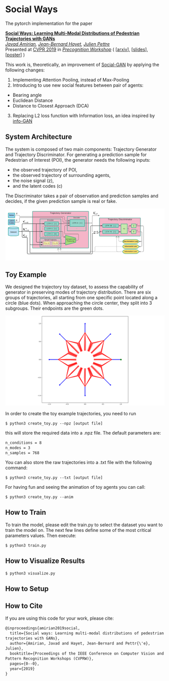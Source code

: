 # Social Ways

The pytorch implementation for the paper

**<a href="http://openaccess.thecvf.com/content_CVPRW_2019/papers/Precognition/Amirian_Social_Ways_Learning_Multi-Modal_Distributions_of_Pedestrian_Trajectories_With_GANs_CVPRW_2019_paper.pdf">Social Ways: Learning Multi-Modal Distributions of Pedestrian Trajectories with GANs</a>**  
*<a href="http://people.rennes.inria.fr/Javad.Amirian/">Javad Amirian</a>,
<a href="http://aplicaciones.cimat.mx/Personal/jbhayet">Jean-Bernard Hayet</a>,
<a href="http://people.rennes.inria.fr/Julien.Pettre/">Julien Pettre</a>*  
Presented at [CVPR 2019](http://cvpr2019.thecvf.com) in [*Precognition Workshop*](https://sites.google.com/view/ieeecvf-cvpr2019-precognition) (
[[arxiv](https://arxiv.org/abs/1904.09507)],
[[slides](https://drive.google.com/file/d/1-2UU9l8jjrX65Taqe00NEXp_oYv3JMO5/view?usp=sharing)],
[[poster](https://drive.google.com/file/d/1RNfZEKypbYabAdKpjKej5qlAG5RBR0zn/view?usp=sharing)]
)

This work is, theoretically, an improvement of [Social-GAN](https://arxiv.org/abs/1803.10892) by applying the following changes:
1. Implementing Attention Pooling, instead of Max-Pooling
2. Introducing to use new social features between pair of agents:
- Bearing angle
- Euclidean Distance
- Distance to Closest Approach (DCA)
3. Replacing L2 loss function with Information loss, an idea inspired by [info-GAN](https://arxiv.org/abs/1606.03657)


## System Architecture
The system is composed of two main components: Trajectory Generator and Trajectory Discriminator.
For generating a prediction sample for Pedestrian of Interest (POI), the generator needs the following inputs:
- the observed trajectory of POI,
- the observed trajectory of surrounding agents,
- the noise signal (z),
- and the latent codes (c)

The Discriminator takes a pair of observation and prediction samples and decides, if the given prediction sample is real or fake.
<p align='center'>
  <img src='figs/block-diagram.png' width='800px'\>
</p>

## Toy Example
We designed the trajectory toy dataset, to assess the capability of generator in preserving modes of trajectory distribution.
There are six groups of trajectories, all starting from one specific point located along a circle (blue dots). When approaching the circle center, they split into 3 subgroups. Their endpoints are the green dots.
<p align='center'>
  <img src='figs/toy.gif' width='600px'\>
</p>

In order to create the toy example trajectories, you need to run

```
$ python3 create_toy.py --npz [output file]
```
this will store the required data into a .npz file. The default parameters are:
```
n_conditions = 8
n_modes = 3
n_samples = 768  
```

You can also store the raw trajectories into a .txt file with the following command:
```
$ python3 create_toy.py --txt [output file]
```
For having fun and seeing the animation of toy agents you can call:
```
$ python3 create_toy.py --anim
```


## How to Train
To train the model, please edit the train.py to select the dataset you want to train the model on. The next few lines define some of the most critical parameters values. Then execute:

```
$ python3 train.py
```

## How to Visualize Results

```
$ python3 visualize.py
```

## How to Setup



## How to Cite
If you are using this code for your work, please cite:
```
@inproceedings{amirian2019social,
  title={Social ways: Learning multi-modal distributions of pedestrian trajectories with GANs},
  author={Amirian, Javad and Hayet, Jean-Bernard and Pettr{\'e}, Julien},
  booktitle={Proceedings of the IEEE Conference on Computer Vision and Pattern Recognition Workshops (CVPRW)},
  pages={0--0},
  year={2019}
}
```

